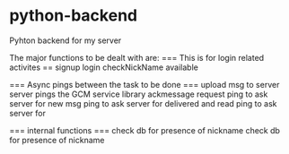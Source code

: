 python-backend
==============

Pyhton backend for my server

The major functions to be dealt with are:
=== This is for login related activites == 
signup
login
checkNickName available

=== Async pings between the task to be done ===
upload msg to server
server pings the GCM service library
ackmessage request
ping to ask server for new msg
ping to ask server for delivered and read
ping to ask server for 

=== internal functions ===
check db for presence of nickname
check db for presence of nickname 




